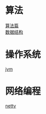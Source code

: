 # 算法
[算法篇](src/main/java/algorithm_practice/README.md)  
[数据结构](src/main/java/data_struct/README.md)

# 操作系统
[jvm](src/main/java/os/jvm)

# 网络编程
[netty](src/main/java/netty/README.md)